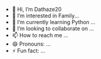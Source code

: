 - 👋 Hi, I’m Dathaze20
- 👀 I’m interested in Family...
- 🌱 I’m currently learning Python ...
- 💞️ I’m looking to collaborate on ...
- 📫 How to reach me ...
- 😄 Pronouns: ...
- ⚡ Fun fact: ...

<!---
Dathaze20/Dathaze20 is a ✨ special ✨ repository because its `README.md` (this file) appears on your GitHub profile.
You can click the Preview link to take a look at your changes.
--->
